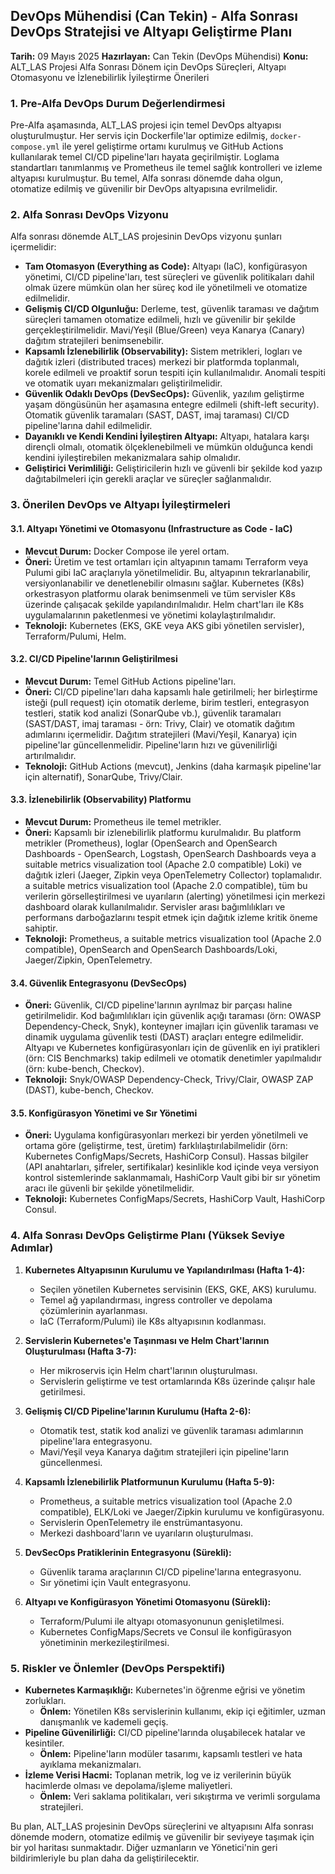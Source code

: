 ## DevOps Mühendisi (Can Tekin) - Alfa Sonrası DevOps Stratejisi ve Altyapı Geliştirme Planı

**Tarih:** 09 Mayıs 2025
**Hazırlayan:** Can Tekin (DevOps Mühendisi)
**Konu:** ALT_LAS Projesi Alfa Sonrası Dönem için DevOps Süreçleri, Altyapı Otomasyonu ve İzlenebilirlik İyileştirme Önerileri

### 1. Pre-Alfa DevOps Durum Değerlendirmesi

Pre-Alfa aşamasında, ALT_LAS projesi için temel DevOps altyapısı oluşturulmuştur. Her servis için Dockerfile'lar optimize edilmiş, `docker-compose.yml` ile yerel geliştirme ortamı kurulmuş ve GitHub Actions kullanılarak temel CI/CD pipeline'ları hayata geçirilmiştir. Loglama standartları tanımlanmış ve Prometheus ile temel sağlık kontrolleri ve izleme altyapısı kurulmuştur. Bu temel, Alfa sonrası dönemde daha olgun, otomatize edilmiş ve güvenilir bir DevOps altyapısına evrilmelidir.

### 2. Alfa Sonrası DevOps Vizyonu

Alfa sonrası dönemde ALT_LAS projesinin DevOps vizyonu şunları içermelidir:

*   **Tam Otomasyon (Everything as Code):** Altyapı (IaC), konfigürasyon yönetimi, CI/CD pipeline'ları, test süreçleri ve güvenlik politikaları dahil olmak üzere mümkün olan her süreç kod ile yönetilmeli ve otomatize edilmelidir.
*   **Gelişmiş CI/CD Olgunluğu:** Derleme, test, güvenlik taraması ve dağıtım süreçleri tamamen otomatize edilmeli, hızlı ve güvenilir bir şekilde gerçekleştirilmelidir. Mavi/Yeşil (Blue/Green) veya Kanarya (Canary) dağıtım stratejileri benimsenebilir.
*   **Kapsamlı İzlenebilirlik (Observability):** Sistem metrikleri, logları ve dağıtık izleri (distributed traces) merkezi bir platformda toplanmalı, korele edilmeli ve proaktif sorun tespiti için kullanılmalıdır. Anomali tespiti ve otomatik uyarı mekanizmaları geliştirilmelidir.
*   **Güvenlik Odaklı DevOps (DevSecOps):** Güvenlik, yazılım geliştirme yaşam döngüsünün her aşamasına entegre edilmeli (shift-left security). Otomatik güvenlik taramaları (SAST, DAST, imaj taraması) CI/CD pipeline'larına dahil edilmelidir.
*   **Dayanıklı ve Kendi Kendini İyileştiren Altyapı:** Altyapı, hatalara karşı dirençli olmalı, otomatik ölçeklenebilmeli ve mümkün olduğunca kendi kendini iyileştirebilen mekanizmalara sahip olmalıdır.
*   **Geliştirici Verimliliği:** Geliştiricilerin hızlı ve güvenli bir şekilde kod yazıp dağıtabilmeleri için gerekli araçlar ve süreçler sağlanmalıdır.

### 3. Önerilen DevOps ve Altyapı İyileştirmeleri

#### 3.1. Altyapı Yönetimi ve Otomasyonu (Infrastructure as Code - IaC)

*   **Mevcut Durum:** Docker Compose ile yerel ortam.
*   **Öneri:** Üretim ve test ortamları için altyapının tamamı Terraform veya Pulumi gibi IaC araçlarıyla yönetilmelidir. Bu, altyapının tekrarlanabilir, versiyonlanabilir ve denetlenebilir olmasını sağlar. Kubernetes (K8s) orkestrasyon platformu olarak benimsenmeli ve tüm servisler K8s üzerinde çalışacak şekilde yapılandırılmalıdır. Helm chart'ları ile K8s uygulamalarının paketlenmesi ve yönetimi kolaylaştırılmalıdır.
*   **Teknoloji:** Kubernetes (EKS, GKE veya AKS gibi yönetilen servisler), Terraform/Pulumi, Helm.

#### 3.2. CI/CD Pipeline'larının Geliştirilmesi

*   **Mevcut Durum:** Temel GitHub Actions pipeline'ları.
*   **Öneri:** CI/CD pipeline'ları daha kapsamlı hale getirilmeli; her birleştirme isteği (pull request) için otomatik derleme, birim testleri, entegrasyon testleri, statik kod analizi (SonarQube vb.), güvenlik taramaları (SAST/DAST, imaj taraması - örn: Trivy, Clair) ve otomatik dağıtım adımlarını içermelidir. Dağıtım stratejileri (Mavi/Yeşil, Kanarya) için pipeline'lar güncellenmelidir. Pipeline'ların hızı ve güvenilirliği artırılmalıdır.
*   **Teknoloji:** GitHub Actions (mevcut), Jenkins (daha karmaşık pipeline'lar için alternatif), SonarQube, Trivy/Clair.

#### 3.3. İzlenebilirlik (Observability) Platformu

*   **Mevcut Durum:** Prometheus ile temel metrikler.
*   **Öneri:** Kapsamlı bir izlenebilirlik platformu kurulmalıdır. Bu platform metrikler (Prometheus), loglar (OpenSearch and OpenSearch Dashboards - OpenSearch, Logstash, OpenSearch Dashboards veya a suitable metrics visualization tool (Apache 2.0 compatible) Loki) ve dağıtık izleri (Jaeger, Zipkin veya OpenTelemetry Collector) toplamalıdır. a suitable metrics visualization tool (Apache 2.0 compatible), tüm bu verilerin görselleştirilmesi ve uyarıların (alerting) yönetilmesi için merkezi dashboard olarak kullanılmalıdır. Servisler arası bağımlılıkları ve performans darboğazlarını tespit etmek için dağıtık izleme kritik öneme sahiptir.
*   **Teknoloji:** Prometheus, a suitable metrics visualization tool (Apache 2.0 compatible), OpenSearch and OpenSearch Dashboards/Loki, Jaeger/Zipkin, OpenTelemetry.

#### 3.4. Güvenlik Entegrasyonu (DevSecOps)

*   **Öneri:** Güvenlik, CI/CD pipeline'larının ayrılmaz bir parçası haline getirilmelidir. Kod bağımlılıkları için güvenlik açığı taraması (örn: OWASP Dependency-Check, Snyk), konteyner imajları için güvenlik taraması ve dinamik uygulama güvenlik testi (DAST) araçları entegre edilmelidir. Altyapı ve Kubernetes konfigürasyonları için de güvenlik en iyi pratikleri (örn: CIS Benchmarks) takip edilmeli ve otomatik denetimler yapılmalıdır (örn: kube-bench, Checkov).
*   **Teknoloji:** Snyk/OWASP Dependency-Check, Trivy/Clair, OWASP ZAP (DAST), kube-bench, Checkov.

#### 3.5. Konfigürasyon Yönetimi ve Sır Yönetimi

*   **Öneri:** Uygulama konfigürasyonları merkezi bir yerden yönetilmeli ve ortama göre (geliştirme, test, üretim) farklılaştırılabilmelidir (örn: Kubernetes ConfigMaps/Secrets, HashiCorp Consul). Hassas bilgiler (API anahtarları, şifreler, sertifikalar) kesinlikle kod içinde veya versiyon kontrol sistemlerinde saklanmamalı, HashiCorp Vault gibi bir sır yönetim aracı ile güvenli bir şekilde yönetilmelidir.
*   **Teknoloji:** Kubernetes ConfigMaps/Secrets, HashiCorp Vault, HashiCorp Consul.

### 4. Alfa Sonrası DevOps Geliştirme Planı (Yüksek Seviye Adımlar)

1.  **Kubernetes Altyapısının Kurulumu ve Yapılandırılması (Hafta 1-4):**
    *   Seçilen yönetilen Kubernetes servisinin (EKS, GKE, AKS) kurulumu.
    *   Temel ağ yapılandırması, ingress controller ve depolama çözümlerinin ayarlanması.
    *   IaC (Terraform/Pulumi) ile K8s altyapısının kodlanması.

2.  **Servislerin Kubernetes'e Taşınması ve Helm Chart'larının Oluşturulması (Hafta 3-7):**
    *   Her mikroservis için Helm chart'larının oluşturulması.
    *   Servislerin geliştirme ve test ortamlarında K8s üzerinde çalışır hale getirilmesi.

3.  **Gelişmiş CI/CD Pipeline'larının Kurulumu (Hafta 2-6):**
    *   Otomatik test, statik kod analizi ve güvenlik taraması adımlarının pipeline'lara entegrasyonu.
    *   Mavi/Yeşil veya Kanarya dağıtım stratejileri için pipeline'ların güncellenmesi.

4.  **Kapsamlı İzlenebilirlik Platformunun Kurulumu (Hafta 5-9):**
    *   Prometheus, a suitable metrics visualization tool (Apache 2.0 compatible), ELK/Loki ve Jaeger/Zipkin kurulumu ve konfigürasyonu.
    *   Servislerin OpenTelemetry ile enstrümantasyonu.
    *   Merkezi dashboard'ların ve uyarıların oluşturulması.

5.  **DevSecOps Pratiklerinin Entegrasyonu (Sürekli):**
    *   Güvenlik tarama araçlarının CI/CD pipeline'larına entegrasyonu.
    *   Sır yönetimi için Vault entegrasyonu.

6.  **Altyapı ve Konfigürasyon Yönetimi Otomasyonu (Sürekli):**
    *   Terraform/Pulumi ile altyapı otomasyonunun genişletilmesi.
    *   Kubernetes ConfigMaps/Secrets ve Consul ile konfigürasyon yönetiminin merkezileştirilmesi.

### 5. Riskler ve Önlemler (DevOps Perspektifi)

*   **Kubernetes Karmaşıklığı:** Kubernetes'in öğrenme eğrisi ve yönetim zorlukları.
    *   **Önlem:** Yönetilen K8s servislerinin kullanımı, ekip içi eğitimler, uzman danışmanlık ve kademeli geçiş.
*   **Pipeline Güvenilirliği:** CI/CD pipeline'larında oluşabilecek hatalar ve kesintiler.
    *   **Önlem:** Pipeline'ların modüler tasarımı, kapsamlı testleri ve hata ayıklama mekanizmaları.
*   **İzleme Verisi Hacmi:** Toplanan metrik, log ve iz verilerinin büyük hacimlerde olması ve depolama/işleme maliyetleri.
    *   **Önlem:** Veri saklama politikaları, veri sıkıştırma ve verimli sorgulama stratejileri.

Bu plan, ALT_LAS projesinin DevOps süreçlerini ve altyapısını Alfa sonrası dönemde modern, otomatize edilmiş ve güvenilir bir seviyeye taşımak için bir yol haritası sunmaktadır. Diğer uzmanların ve Yönetici'nin geri bildirimleriyle bu plan daha da geliştirilecektir.

